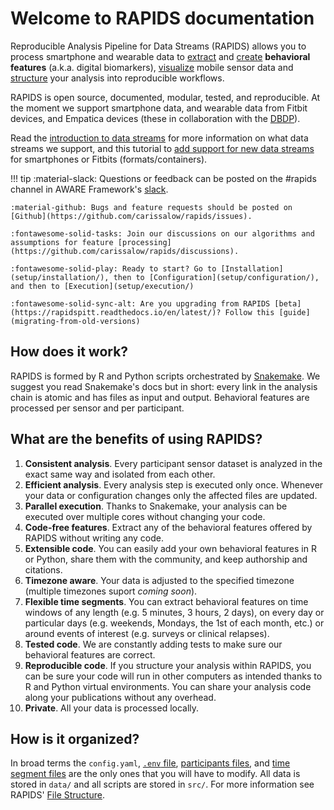 # Welcome to RAPIDS documentation

Reproducible Analysis Pipeline for Data Streams (RAPIDS) allows you to process smartphone and wearable data to [extract](features/feature-introduction.md) and [create](features/add-new-features.md) **behavioral features** (a.k.a. digital biomarkers), [visualize](visualizations/data-quality-visualizations.md) mobile sensor data and [structure](workflow-examples/analysis.md) your analysis into reproducible workflows.

RAPIDS is open source, documented, modular, tested, and reproducible. At the moment we support smartphone data, and wearable data from Fitbit devices, and Empatica devices (these in collaboration with the [DBDP](https://dbdp.org/)).

Read the [introduction to data streams](../../datastreams/data-streams-introduction) for more information on what data streams we support, and this tutorial to [add support for new data streams](../../datastreams/add-new-data-streams) for smartphones or Fitbits (formats/containers).

!!! tip
    :material-slack: Questions or feedback can be posted on the \#rapids channel in AWARE Framework\'s [slack](http://awareframework.com:3000/). 

    :material-github: Bugs and feature requests should be posted on [Github](https://github.com/carissalow/rapids/issues). 

    :fontawesome-solid-tasks: Join our discussions on our algorithms and assumptions for feature [processing](https://github.com/carissalow/rapids/discussions).

    :fontawesome-solid-play: Ready to start? Go to [Installation](setup/installation/), then to [Configuration](setup/configuration/), and then to [Execution](setup/execution/)

    :fontawesome-solid-sync-alt: Are you upgrading from RAPIDS [beta](https://rapidspitt.readthedocs.io/en/latest/)? Follow this [guide](migrating-from-old-versions)

## How does it work?

RAPIDS is formed by R and Python scripts orchestrated by [Snakemake](https://snakemake.readthedocs.io/en/stable/). We suggest you read Snakemake's docs but in short: every link in the analysis chain is atomic and has files as input and output. Behavioral features are processed per sensor and per participant.

## What are the benefits of using RAPIDS?

1. **Consistent analysis**. Every participant sensor dataset is analyzed in the exact same way and isolated from each other.
2. **Efficient analysis**. Every analysis step is executed only once. Whenever your data or configuration changes only the affected files are updated.
5. **Parallel execution**. Thanks to Snakemake, your analysis can be executed over multiple cores without changing your code.
6. **Code-free features**. Extract any of the behavioral features offered by RAPIDS without writing any code.
7. **Extensible code**. You can easily add your own behavioral features in R or Python, share them with the community, and keep authorship and citations.
8. **Timezone aware**. Your data is adjusted to the specified timezone (multiple timezones suport *coming soon*).
9. **Flexible time segments**. You can extract behavioral features on time windows of any length (e.g. 5 minutes, 3 hours, 2 days), on every day or particular days (e.g. weekends, Mondays, the 1st of each month, etc.) or around events of interest (e.g. surveys or clinical relapses).
10. **Tested code**. We are constantly adding tests to make sure our behavioral features are correct.
11. **Reproducible code**. If you structure your analysis within RAPIDS, you can be sure your code will run in other computers as intended thanks to R and Python virtual environments. You can share your analysis code along your publications without any overhead.
12. **Private**. All your data is processed locally.

## How is it organized?

In broad terms the `config.yaml`, [`.env` file](setup/configuration/#database-credentials), [participants files](setup/configuration/#participant-files), and [time segment files](setup/configuration/#time-segments) are the only ones that you will have to modify. All data is stored in `data/` and all scripts are stored in `src/`. For more information see RAPIDS' [File Structure](file-structure.md).